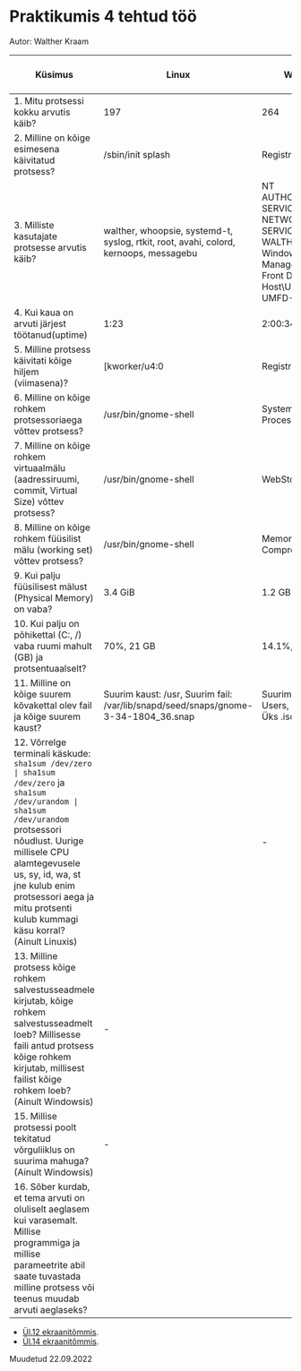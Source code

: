 # Praktikumis 4 tehtud töö
Autor: Walther Kraam

|**Küsimus**|**Linux**|**Windows**|**Linuxis kasutatud käsk**|**Windowsis kasutatud tööriist**|
|---|---|---|---|---|
|1. Mitu protsessi kokku arvutis käib?|197|264| <code>ps -aux &#124; wc -l</code> |Task Manager -> Performance|
|2. Milline on kõige esimesena käivitatud protsess?|/sbin/init splash|Registry|<code>ps -efww</code> -> STIME ning CMD veerg|Process Explorer -> Start time tab|
|3. Milliste kasutajate protsesse arvutis käib?|walther, whoopsie, systemd-t, syslog, rtkit, root, avahi, colord, kernoops, messagebu|NT AUTHORITY\LOCAL SERVICE, NETWORK SERVICE, SYSTEM; WALTHER\wkraa; Window Manager\DWM-1; Front Driver Host\UMFD-0 ja UMFD-1 |htop -> sort by user|Process explorer User Name tab|
|4. Kui kaua on arvuti järjest töötanud(uptime)|1:23|2:00:34:05|<code>uptime</code>|Task Manager -> Performance|
|5. Milline protsess käivitati kõige hiljem (viimasena)?|[kworker/u4:0|Registry|<code>ps aux</code>|Process Explorer -> sort by start time|
|6. Milline on kõige rohkem protsessoriaega võttev protsess?|/usr/bin/gnome-shell|System Idle Process|<code>ps -eo pcpu,pid,user,args &#124; sort -r -k1 &#124; less"</code>|Process Explorer -> sort by CPU Time|
|7. Milline on kõige rohkem virtuaalmälu (aadressiruumi, commit, Virtual Size) võttev protsess?|/usr/bin/gnome-shell|WebStorm.exe|htop|Resource monitor|
|8. Milline on kõige rohkem füüsilist mälu (working set) võttev protsess?|/usr/bin/gnome-shell|Memory Compression|htop|Resource monitor|
|9. Kui palju füüsilisest mälust (Physical Memory) on vaba?|3.4 GiB|1.2 GB|free -h|Task Manager|
|10. Kui palju on põhikettal (C:, /) vaba ruumi mahult (GB) ja protsentuaalselt?|70%, 21 GB|14.1%, 61.2 GB|<code>df -h</code>|WinDirStat|
|11. Milline on kõige suurem kõvakettal olev fail ja kõige suurem kaust?|Suurim kaust: /usr, Suurim fail: /var/lib/snapd/seed/snaps/gnome-3-34-1804_36.snap|Suurim kaust: Users, Suurim fail: Üks .iso fail|<code>sudo du -aBM / 2>/dev/null &#124; sort -n -r &#124; head -n 50</code>|WinDirStat|
|12. Võrrelge terminali käskude: <code>sha1sum /dev/zero &#124; sha1sum /dev/zero</code> ja <code>sha1sum /dev/urandom &#124; sha1sum /dev/urandom</code> protsessori nõudlust.  Uurige millisele CPU alamtegevusele us, sy, id, wa, st jne kulub enim protsessori aega ja mitu protsenti kulub kummagi käsu korral? (Ainult Linuxis)|   |-|   |-|
|13. Milline protsess kõige rohkem salvestusseadmele kirjutab, kõige rohkem salvestusseadmelt loeb? Millisesse faili antud protsess kõige rohkem kirjutab, millisest failist kõige rohkem loeb? (Ainult Windowsis)|-|   |-|   |
|15. Millise protsessi poolt tekitatud võrguliiklus on suurima mahuga? (Ainult Windowsis)|-|   |-|   |
|16. Sõber kurdab, et tema arvuti on oluliselt aeglasem kui varasemalt. Millise programmiga ja millise parameetrite abil saate tuvastada milline protsess või teenus muudab arvuti aeglaseks?|   |   |   |   |


* [Ül.12 ekraanitõmmis](https://github.com/wkraam/OPSysteemid).
* [Ül.14 ekraanitõmmis](https://github.com/wkraam/OPSysteemid).

Muudetud 22.09.2022
